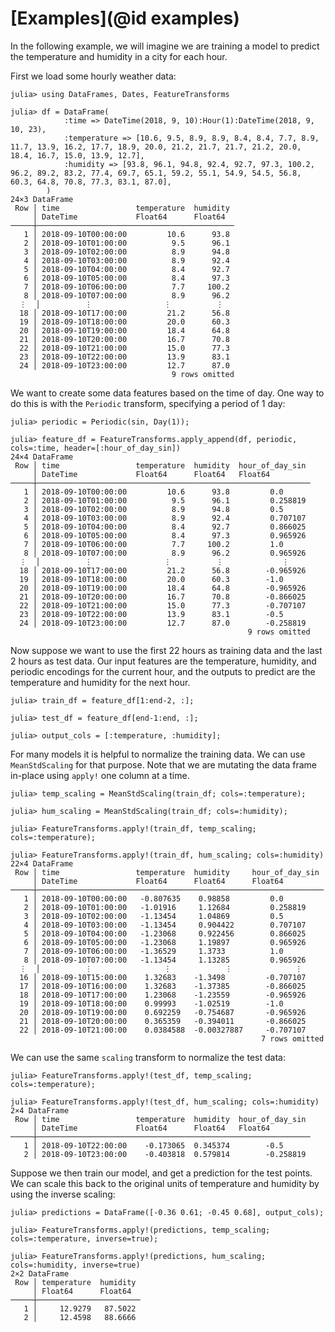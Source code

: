 # [Examples](@id examples)

In the following example, we will imagine we are training a model to predict the temperature and humidity in a city for each hour.

First we load some hourly weather data:

```jldoctest example
julia> using DataFrames, Dates, FeatureTransforms

julia> df = DataFrame(
            :time => DateTime(2018, 9, 10):Hour(1):DateTime(2018, 9, 10, 23),
            :temperature => [10.6, 9.5, 8.9, 8.9, 8.4, 8.4, 7.7, 8.9, 11.7, 13.9, 16.2, 17.7, 18.9, 20.0, 21.2, 21.7, 21.7, 21.2, 20.0, 18.4, 16.7, 15.0, 13.9, 12.7],
            :humidity => [93.8, 96.1, 94.8, 92.4, 92.7, 97.3, 100.2, 96.2, 89.2, 83.2, 77.4, 69.7, 65.1, 59.2, 55.1, 54.9, 54.5, 56.8, 60.3, 64.8, 70.8, 77.3, 83.1, 87.0],
        )
24×3 DataFrame
 Row │ time                 temperature  humidity
     │ DateTime             Float64      Float64
─────┼────────────────────────────────────────────
   1 │ 2018-09-10T00:00:00         10.6      93.8
   2 │ 2018-09-10T01:00:00          9.5      96.1
   3 │ 2018-09-10T02:00:00          8.9      94.8
   4 │ 2018-09-10T03:00:00          8.9      92.4
   5 │ 2018-09-10T04:00:00          8.4      92.7
   6 │ 2018-09-10T05:00:00          8.4      97.3
   7 │ 2018-09-10T06:00:00          7.7     100.2
   8 │ 2018-09-10T07:00:00          8.9      96.2
  ⋮  │          ⋮                ⋮          ⋮
  18 │ 2018-09-10T17:00:00         21.2      56.8
  19 │ 2018-09-10T18:00:00         20.0      60.3
  20 │ 2018-09-10T19:00:00         18.4      64.8
  21 │ 2018-09-10T20:00:00         16.7      70.8
  22 │ 2018-09-10T21:00:00         15.0      77.3
  23 │ 2018-09-10T22:00:00         13.9      83.1
  24 │ 2018-09-10T23:00:00         12.7      87.0
                                    9 rows omitted
```

We want to create some data features based on the time of day.
One way to do this is with the `Periodic` transform, specifying a period of 1 day:

```jldoctest example
julia> periodic = Periodic(sin, Day(1));

julia> feature_df = FeatureTransforms.apply_append(df, periodic, cols=:time, header=[:hour_of_day_sin])
24×4 DataFrame
 Row │ time                 temperature  humidity  hour_of_day_sin
     │ DateTime             Float64      Float64   Float64
─────┼─────────────────────────────────────────────────────────────
   1 │ 2018-09-10T00:00:00         10.6      93.8         0.0
   2 │ 2018-09-10T01:00:00          9.5      96.1         0.258819
   3 │ 2018-09-10T02:00:00          8.9      94.8         0.5
   4 │ 2018-09-10T03:00:00          8.9      92.4         0.707107
   5 │ 2018-09-10T04:00:00          8.4      92.7         0.866025
   6 │ 2018-09-10T05:00:00          8.4      97.3         0.965926
   7 │ 2018-09-10T06:00:00          7.7     100.2         1.0
   8 │ 2018-09-10T07:00:00          8.9      96.2         0.965926
  ⋮  │          ⋮                ⋮          ⋮             ⋮
  18 │ 2018-09-10T17:00:00         21.2      56.8        -0.965926
  19 │ 2018-09-10T18:00:00         20.0      60.3        -1.0
  20 │ 2018-09-10T19:00:00         18.4      64.8        -0.965926
  21 │ 2018-09-10T20:00:00         16.7      70.8        -0.866025
  22 │ 2018-09-10T21:00:00         15.0      77.3        -0.707107
  23 │ 2018-09-10T22:00:00         13.9      83.1        -0.5
  24 │ 2018-09-10T23:00:00         12.7      87.0        -0.258819
                                                     9 rows omitted
```

Now suppose we want to use the first 22 hours as training data and the last 2 hours as test data.
Our input features are the temperature, humidity, and periodic encodings for the current hour, and the outputs to predict are the temperature and humidity for the next hour. 

```jldoctest example
julia> train_df = feature_df[1:end-2, :];

julia> test_df = feature_df[end-1:end, :];

julia> output_cols = [:temperature, :humidity];
```

For many models it is helpful to normalize the training data.
We can use `MeanStdScaling` for that purpose.
Note that we are mutating the data frame in-place using `apply!` one column at a time.

```jldoctest example
julia> temp_scaling = MeanStdScaling(train_df; cols=:temperature);

julia> hum_scaling = MeanStdScaling(train_df; cols=:humidity);

julia> FeatureTransforms.apply!(train_df, temp_scaling; cols=:temperature);

julia> FeatureTransforms.apply!(train_df, hum_scaling; cols=:humidity)
22×4 DataFrame
 Row │ time                 temperature  humidity     hour_of_day_sin
     │ DateTime             Float64      Float64      Float64
─────┼────────────────────────────────────────────────────────────────
   1 │ 2018-09-10T00:00:00   -0.807635    0.98858         0.0
   2 │ 2018-09-10T01:00:00   -1.01916     1.12684         0.258819
   3 │ 2018-09-10T02:00:00   -1.13454     1.04869         0.5
   4 │ 2018-09-10T03:00:00   -1.13454     0.904422        0.707107
   5 │ 2018-09-10T04:00:00   -1.23068     0.922456        0.866025
   6 │ 2018-09-10T05:00:00   -1.23068     1.19897         0.965926
   7 │ 2018-09-10T06:00:00   -1.36529     1.3733          1.0
   8 │ 2018-09-10T07:00:00   -1.13454     1.13285         0.965926
  ⋮  │          ⋮                ⋮            ⋮              ⋮
  16 │ 2018-09-10T15:00:00    1.32683    -1.3498         -0.707107
  17 │ 2018-09-10T16:00:00    1.32683    -1.37385        -0.866025
  18 │ 2018-09-10T17:00:00    1.23068    -1.23559        -0.965926
  19 │ 2018-09-10T18:00:00    0.99993    -1.02519        -1.0
  20 │ 2018-09-10T19:00:00    0.692259   -0.754687       -0.965926
  21 │ 2018-09-10T20:00:00    0.365359   -0.394011       -0.866025
  22 │ 2018-09-10T21:00:00    0.0384588  -0.00327887     -0.707107
                                                        7 rows omitted
```

We can use the same `scaling` transform to normalize the test data:

```jldoctest example
julia> FeatureTransforms.apply!(test_df, temp_scaling; cols=:temperature);

julia> FeatureTransforms.apply!(test_df, hum_scaling; cols=:humidity)
2×4 DataFrame
 Row │ time                 temperature  humidity  hour_of_day_sin
     │ DateTime             Float64      Float64   Float64
─────┼─────────────────────────────────────────────────────────────
   1 │ 2018-09-10T22:00:00    -0.173065  0.345374        -0.5
   2 │ 2018-09-10T23:00:00    -0.403818  0.579814        -0.258819
```

Suppose we then train our model, and get a prediction for the test points.
We can scale this back to the original units of temperature and humidity by using the inverse scaling:

```jldoctest example
julia> predictions = DataFrame([-0.36 0.61; -0.45 0.68], output_cols);

julia> FeatureTransforms.apply!(predictions, temp_scaling; cols=:temperature, inverse=true);

julia> FeatureTransforms.apply!(predictions, hum_scaling; cols=:humidity, inverse=true)
2×2 DataFrame
 Row │ temperature  humidity 
     │ Float64      Float64  
─────┼───────────────────────
   1 │     12.9279   87.5022
   2 │     12.4598   88.6666
```
